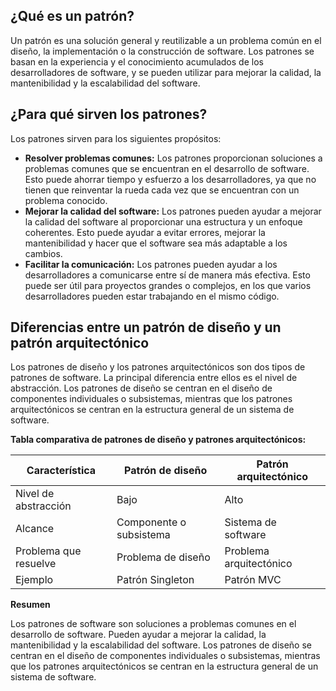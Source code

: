 ## ¿Qué es un patrón?

Un patrón es una solución general y reutilizable a un problema común en el diseño, la implementación o la construcción de software. Los patrones se basan en la experiencia y el conocimiento acumulados de los desarrolladores de software, y se pueden utilizar para mejorar la calidad, la mantenibilidad y la escalabilidad del software.

## ¿Para qué sirven los patrones?

Los patrones sirven para los siguientes propósitos:

* **Resolver problemas comunes:** Los patrones proporcionan soluciones a problemas comunes que se encuentran en el desarrollo de software. Esto puede ahorrar tiempo y esfuerzo a los desarrolladores, ya que no tienen que reinventar la rueda cada vez que se encuentran con un problema conocido.
* **Mejorar la calidad del software:** Los patrones pueden ayudar a mejorar la calidad del software al proporcionar una estructura y un enfoque coherentes. Esto puede ayudar a evitar errores, mejorar la mantenibilidad y hacer que el software sea más adaptable a los cambios.
* **Facilitar la comunicación:** Los patrones pueden ayudar a los desarrolladores a comunicarse entre sí de manera más efectiva. Esto puede ser útil para proyectos grandes o complejos, en los que varios desarrolladores pueden estar trabajando en el mismo código.

## Diferencias entre un patrón de diseño y un patrón arquitectónico

Los patrones de diseño y los patrones arquitectónicos son dos tipos de patrones de software. La principal diferencia entre ellos es el nivel de abstracción. Los patrones de diseño se centran en el diseño de componentes individuales o subsistemas, mientras que los patrones arquitectónicos se centran en la estructura general de un sistema de software.

**Tabla comparativa de patrones de diseño y patrones arquitectónicos:**

| Característica | Patrón de diseño | Patrón arquitectónico |
|---|---|---|
| Nivel de abstracción | Bajo | Alto |
| Alcance | Componente o subsistema | Sistema de software |
| Problema que resuelve | Problema de diseño | Problema arquitectónico |
| Ejemplo | Patrón Singleton | Patrón MVC |

**Resumen**

Los patrones de software son soluciones a problemas comunes en el desarrollo de software. Pueden ayudar a mejorar la calidad, la mantenibilidad y la escalabilidad del software. Los patrones de diseño se centran en el diseño de componentes individuales o subsistemas, mientras que los patrones arquitectónicos se centran en la estructura general de un sistema de software.


